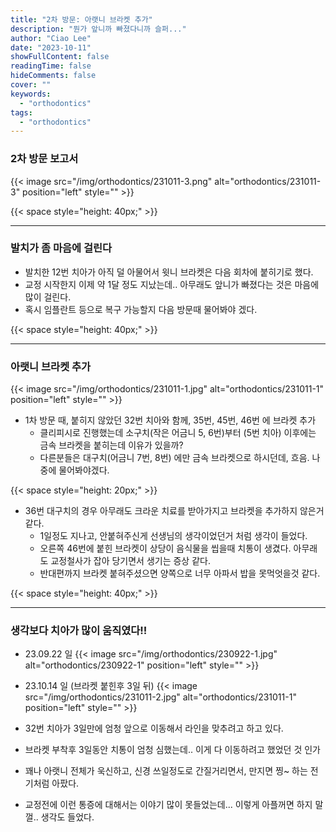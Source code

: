 ```yaml
---
title: "2차 방문: 아랫니 브라켓 추가"
description: "뭔가 앞니까 빠졌다니까 슬퍼..."
author: "Ciao Lee"
date: "2023-10-11"
showFullContent: false
readingTime: false
hideComments: false
cover: ""
keywords:
  - "orthodontics"
tags:
  - "orthodontics"
---
```


### 2차 방문 보고서

{{< image src="/img/orthodontics/231011-3.png"
alt="orthodontics/231011-3"
position="left"
style="" >}}

{{< space style="height: 40px;" >}}

---

### 발치가 좀 마음에 걸린다

* 발치한 12번 치아가 아직 덜 아물어서 윗니 브라켓은 다음 회차에 붙히기로 했다.
* 교정 시작한지 이제 약 1달 정도 지났는데.. 아무래도 앞니가 빠졌다는 것은 마음에 많이 걸린다.
* 혹시 임플란트 등으로 복구 가능할지 다음 방문때 물어봐야 겠다.

{{< space style="height: 40px;" >}}

---

### 아랫니 브라켓 추가

{{< image src="/img/orthodontics/231011-1.jpg"
alt="orthodontics/231011-1"
position="left"
style="" >}}

* 1차 방문 때, 붙히지 않았던 32번 치아와 함께, 35번, 45번, 46번 에 브라켓 추가
    * 클리피시로 진행했는데 소구치(작은 어금니 5, 6번)부터 (5번 치아) 이후에는 금속 브라켓을 붙히는데 이유가 있을까?
    * 다른분들은 대구치(어금니 7번, 8번) 에만 금속 브라켓으로 하시던데, 흐음. 나중에 물어봐야겠다.

{{< space style="height: 20px;" >}}

* 36번 대구치의 경우 아무래도 크라운 치료를 받아가지고 브라켓을 추가하지 않은거 같다.
    * 1일정도 지나고, 안붙혀주신게 선생님의 생각이었던거 처럼 생각이 들었다.
    * 오른쪽 46번에 붙힌 브라켓이 상당이 음식물을 씹을때 치통이 생겼다. 아무래도 교정철사가 잡아 당기면서 생기는 증상 같다.
    * 반대편까지 브라켓 붙혀주셨으면 양쪽으로 너무 아파서 밥을 못먹엇을것 같다.

{{< space style="height: 40px;" >}}

---

### 생각보다 치아가 많이 움직였다!!

* 23.09.22 일
  {{< image src="/img/orthodontics/230922-1.jpg"
  alt="orthodontics/230922-1"
  position="left"
  style="" >}}

* 23.10.14 일 (브라켓 붙힌후 3일 뒤)
  {{< image src="/img/orthodontics/231011-2.jpg"
  alt="orthodontics/231011-1"
  position="left"
  style="" >}}

* 32번 치아가 3일만에 엄청 앞으로 이동해서 라인을 맞추려고 하고 있다.
* 브라켓 부착후 3일동안 치통이 엄청 심했는데.. 이게 다 이동하려고 했었던 것 인가
* 꽤나 아랫니 전체가 욱신하고, 신경 쓰일정도로 간질거리면서, 만지면 찡~ 하는 전기처럼 아팠다.
* 교정전에 이런 통증에 대해서는 이야기 많이 못들었는데... 이렇게 아플꺼면 하지 말껄.. 생각도 들었다.


